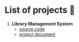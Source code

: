 # List of projects 📁
1. **Library Management System**
    - [source code](https://github.com/serinrayuni/coding-project/tree/main/c%2B%2B/library%20management%20system)
    - [project document](https://github.com/jjn7702/SECJ2013-DSA/tree/main/Submission/sec04/PAS)
